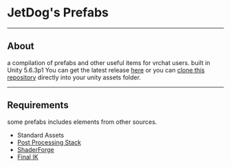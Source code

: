 # JetDog's Prefabs

----------
## About
a compilation of prefabs and other useful items for vrchat users.
built in Unity 5.6.3p1
You can get the latest release [here](https://github.com/jetdog8808/JetDogs-Prefabs/releases)
or you can [clone this repository](https://services.github.com/on-demand/github-desktop/clone-repository-github-desktop) directly into your unity assets folder.

----------
## Requirements

some prefabs includes elements from other sources.
* Standard Assets
* [Post Processing Stack](https://assetstore.unity.com/packages/essentials/post-processing-stack-83912)
* [ShaderForge](https://github.com/FreyaHolmer/ShaderForge)
* [Final IK](https://assetstore.unity.com/packages/tools/animation/final-ik-14290)
